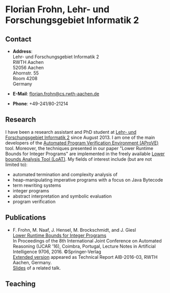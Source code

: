 # Florian Frohn, Lehr- und Forschungsgebiet Informatik 2

## Contact

* **Address**:  
  Lehr- und Forschungsgebiet Informatik 2  
  RWTH Aachen  
  52056 Aachen  
  Ahornstr. 55  
  Room 4208  
  Germany

* **E-Mail**: florian.frohn@cs.rwth-aachen.de
* **Phone**: +49-241/80-21214

## Research

I have been a research assistant and PhD student at [Lehr- und Forschungsgebiet Informatik 2](http://www-i2.informatik.rwth-aachen.de/lufgi2) since August 2013.
I am one of the main developers of the [Automated Program Verification Environment (AProVE)](http://aprove.informatik.rwth-aachen.de/) tool.
Moreover, the techniques presented in our paper "Lower Runtime Bounds for Integer Programs" are implemented in the freely available [Lower bounds Analysis Tool (LoAT)](https://github.com/aprove-developers/LoAT).
My fields of interest include (but are not limited to): 


* automated termination and complexity analysis of
 * heap-manipulating imperative programs with a focus on Java Bytecode
 * term rewriting systems
 * integer programs
* abstract interpretation and symbolic evaluation
* program verification

## Publications

* F. Frohn, M. Naaf, J. Hensel, M. Brockschmidt, and J. Giesl  
  [Lower Runtime Bounds for Integer Programs](http://verify.rwth-aachen.de/giesl/papers/IJCAR2016.pdf)  
  In Proceedings of the 8th International Joint Conference on Automated Reasoning (IJCAR '16), Coimbra, Portugal, Lecture Notes in Artificial Intelligence 9706, 2016. ©Springer-Verlag  
  [Extended version](http://sunsite.informatik.rwth-aachen.de/Publications/AIB/2016/2016-03.pdf) appeared as Technical Report AIB-2016-03, RWTH Aachen, Germany.  
  [Slides](https://ffrohn.github.io/lower_bounds_its_slides.pdf) of a related talk.

## Teaching
